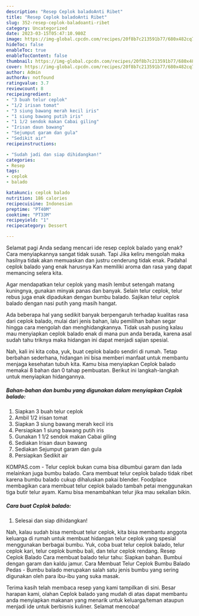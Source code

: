 ```yaml
---
description: "Resep Ceplok baladoAnti Ribet"
title: "Resep Ceplok baladoAnti Ribet"
slug: 352-resep-ceplok-baladoanti-ribet
category: Uncategorized
date: 2023-03-15T05:47:10.980Z
image: https://img-global.cpcdn.com/recipes/20f8b7c213591b77/680x482cq70/ceplok-balado-foto-resep-utama.jpg
hideToc: false
enableToc: true
enableTocContent: false
thumbnail: https://img-global.cpcdn.com/recipes/20f8b7c213591b77/680x482cq70/ceplok-balado-foto-resep-utama.jpg
cover: https://img-global.cpcdn.com/recipes/20f8b7c213591b77/680x482cq70/ceplok-balado-foto-resep-utama.jpg
author: Admin
authorAv: notfound
ratingvalue: 3.7
reviewcount: 8
recipeingredient:
- "3 buah telur ceplok"
- "1/2 irisan tomat"
- "3 siung bawang merah kecil iris"
- "1 siung bawang putih iris"
- "1 1/2 sendok makan Cabai giling"
- "Irisan daun bawang"
- "Sejumput garam dan gula"
- "Sedikit air"
recipeinstructions:

- "Sudah jadi dan siap dihidangkan!"
categories:
- Resep
tags:
- ceplok
- balado

katakunci: ceplok balado 
nutrition: 186 calories
recipecuisine: Indonesian
preptime: "PT40M"
cooktime: "PT33M"
recipeyield: "1"
recipecategory: Dessert

---
```



Selamat pagi Anda sedang mencari ide resep ceplok balado yang enak? Cara menyiapkannya sangat tidak susah. Tapi Jika keliru mengolah maka hasilnya tidak akan memuaskan dan justru cenderung tidak enak. Padahal ceplok balado yang enak harusnya Kan memiliki aroma dan rasa yang dapat memancing selera kita.


Agar mendapatkan telur ceplok yang masih lembut setengah matang kuningnya, gunakan minyak panas dan banyak. Selain telur ceplok, telur rebus juga enak dipadukan dengan bumbu balado. Sajikan telur ceplok balado dengan nasi putih yang masih hangat.

Ada beberapa hal yang sedikit banyak berpengaruh terhadap kualitas rasa dari ceplok balado, mulai dari jenis bahan, lalu pemilihan bahan segar hingga cara mengolah dan menghidangkannya. Tidak usah pusing kalau mau menyiapkan ceplok balado enak di mana pun anda berada, karena asal sudah tahu triknya maka hidangan ini dapat menjadi sajian spesial.


Nah, kali ini kita coba, yuk, buat ceplok balado sendiri di rumah. Tetap berbahan sederhana, hidangan ini bisa memberi manfaat untuk membantu menjaga kesehatan tubuh kita. Kamu bisa menyiapkan Ceplok balado memakai 8 bahan dan 0 tahap pembuatan. Berikut ini langkah-langkah untuk menyiapkan hidangannya.

<!--inarticleads1-->

##### Bahan-bahan dan bumbu yang digunakan dalam menyiapkan Ceplok balado:

1. Siapkan 3 buah telur ceplok
1. Ambil 1/2 irisan tomat
1. Siapkan 3 siung bawang merah kecil iris
1. Persiapkan 1 siung bawang putih iris
1. Gunakan 1 1/2 sendok makan Cabai giling
1. Sediakan Irisan daun bawang
1. Sediakan Sejumput garam dan gula
1. Persiapkan Sedikit air


KOMPAS.com - Telur ceplok bukan cuma bisa dibumbui garam dan lada melainkan juga bumbu balado. Cara membuat telur ceplok balado tidak ribet karena bumbu balado cukup dihaluskan pakai blender. Foodplace membagikan cara membuat telur ceplok balado tambah petai menggunakan tiga butir telur ayam. Kamu bisa menambahkan telur jika mau sekalian bikin. 

<!--inarticleads2-->

##### Cara buat Ceplok balado:


1. Selesai dan siap dihidangkan!

Nah, kalau sudah bisa membuat telur ceplok, kita bisa membantu anggota keluarga di rumah untuk membuat hidangan telur ceplok yang spesial menggunakan berbagai bumbu. Yuk, coba buat telur ceplok balado, telur ceplok kari, telur ceplok bumbu bali, dan telur ceplok rendang. Resep Ceplok Balado Cara membuat balado telur tahu: Siapkan bahan. Bumbui dengan garam dan kaldu jamur. Cara Membuat Telur Ceplok Bumbu Balado Pedas - Bumbu balado merupakan salah satu jenis bumbu yang sering digunakan oleh para ibu-ibu yang suka masak. 

Terima kasih telah membaca resep yang kami tampilkan di sini. Besar harapan kami, olahan Ceplok balado yang mudah di atas dapat membantu anda menyiapkan makanan yang menarik untuk keluarga/teman ataupun menjadi ide untuk berbisnis kuliner. Selamat mencoba!
